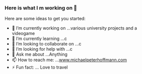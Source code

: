 ### Here is what I m working on 👋

Here are some ideas to get you started:

- 🔭 I’m currently working on ...various university projects and a videogame
- 🌱 I’m currently learning ...c
- 👯 I’m looking to collaborate on ...c
- 🤔 I’m looking for help with ...c
- 💬 Ask me about ...Anything
- 📫 How to reach me: ...www.michaelpeterhoffmann.com
- ⚡ Fun fact: ... Love to travel 

